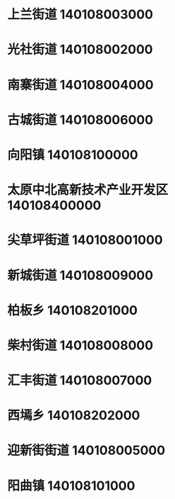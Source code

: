 # 上兰街道 140108003000
# 光社街道 140108002000
# 南寨街道 140108004000
# 古城街道 140108006000
# 向阳镇 140108100000
# 太原中北高新技术产业开发区 140108400000
# 尖草坪街道 140108001000
# 新城街道 140108009000
# 柏板乡 140108201000
# 柴村街道 140108008000
# 汇丰街道 140108007000
# 西墕乡 140108202000
# 迎新街街道 140108005000
# 阳曲镇 140108101000
